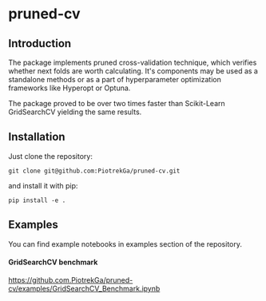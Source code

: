 # pruned-cv

## Introduction
The package implements pruned cross-validation technique, which verifies whether next folds are worth calculating.
It's components may be used as a standalone methods or as a part of hyperparameter optimization frameworks like 
Hyperopt or Optuna.

The package proved to be over two times faster than Scikit-Learn GridSearchCV yielding the same results.

## Installation
Just clone the repository:

`git clone git@github.com:PiotrekGa/pruned-cv.git`

and install it with pip:

`pip install -e .`

## Examples

You can find example notebooks in examples section of the repository.

#### GridSearchCV benchmark

https://github.com.PiotrekGa/pruned-cv/examples/GridSearchCV_Benchmark.ipynb